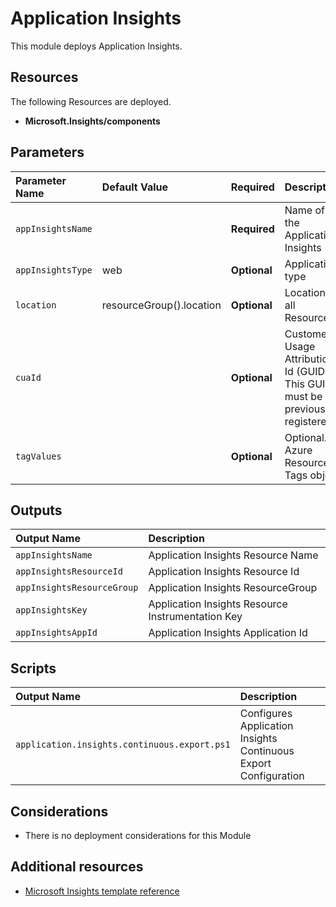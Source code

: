 # Application Insights

This module deploys Application Insights. 

## Resources

The following Resources are deployed.

+ **Microsoft.Insights/components**

## Parameters

| Parameter Name | Default Value | Required | Description |
| :-             | :-            | :-       |:-           |
| `appInsightsName` || **Required** | Name of the Application Insights
| `appInsightsType` | web | **Optional** | Application type
| `location` | resourceGroup().location | **Optional** | Location for all Resources
| `cuaId` || **Optional** | Customer Usage Attribution Id (GUID). This GUID must be previously registered
| `tagValues` || **Optional** | Optional. Azure Resource Tags object

## Outputs

| Output Name | Description |
| :-          | :-          |
| `appInsightsName` | Application Insights Resource Name
| `appInsightsResourceId` | Application Insights Resource Id
| `appInsightsResourceGroup` | Application Insights ResourceGroup
| `appInsightsKey` | Application Insights Resource Instrumentation Key
| `appInsightsAppId` | Application Insights Application Id

## Scripts

| Output Name | Description |
| :-          | :-          |
| `application.insights.continuous.export.ps1` |  Configures Application Insights Continuous Export Configuration

## Considerations

+ There is no deployment considerations for this Module

## Additional resources

+ [Microsoft Insights template reference](https://docs.microsoft.com/en-us/azure/templates/microsoft.insights/allversions)
